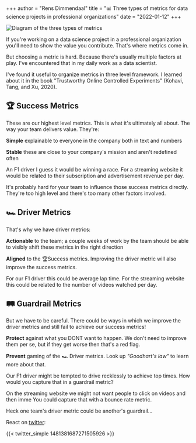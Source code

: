 +++
author = "Rens Dimmendaal"
title = "📊 Three types of metrics for data science projects in professional organizations"
date = "2022-01-12"
+++

![Diagram of the three types of metrics](/images/three-types-of-metrics.jpg)

If you're working on a data science project in a professional organization you'll need to show the value you contribute. That's where metrics come in.

But choosing a metric is hard. Because there's usually multiple factors at play. I've encountered that in my daily work as a data scientist.

I've found it useful to organize metrics in three level framework. I learned about it in the book "Trustworthy Online Controlled Experiments" (Kohavi, Tang, and Xu, 2020).

## 🏆 Success Metrics

These are our highest level metrics. This is what it's ultimately all about. The way your team delivers value. They're:

**Simple** explainable to everyone in the company both in text and numbers

**Stable** these are close to your company's mission and aren't redefined often

An F1 driver I guess it would be winning a race. For a streaming website it would be related to their subscription and advertisement revenue per day.

It's probably hard for your team to influence those success metrics directly. They're too high level and there's too many other factors involved. 

## 🏎 Driver Metrics

That's why we have driver metrics:

**Actionable** to the team; a couple weeks of work by the team should be able to visibly shift these metrics in the right direction

**Aligned** to the 🏆Success metrics. Improving the driver metric will also improve the success metrics.

For our F1 driver this could be average lap time. For the streaming website this could be related to the number of videos watched per day.

## 🛤 Guardrail Metrics

But we have to be careful. There could be ways in which we improve the driver metrics and still fail to achieve our success metrics!

**Protect** against what you DONT want to happen. We don't need to improve them per se, but if they get worse then that's a red flag.

**Prevent** gaming of the 🏎 Driver metrics. Look up *"Goodhart's law"* to learn more about that.

Our F1 driver might be tempted to drive recklessly to achieve top times. How would you capture that in a guardrail metric?

On the streaming website we might not want people to click on videos and then imme You could capture that with a bounce rate metric.

Heck one team's driver metric could be another's guardrail...

React on [twitter](https://twitter.com/R_Dimm/status/1481381687271505926):

{{< twitter_simple 1481381687271505926 >}}

